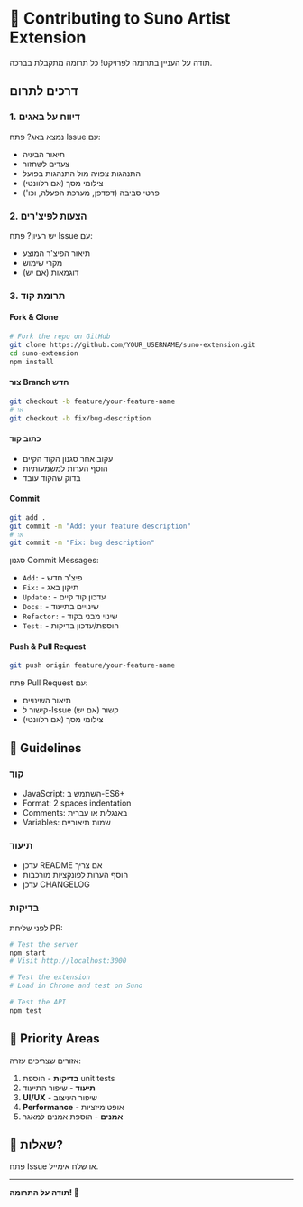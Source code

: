 # 🤝 Contributing to Suno Artist Extension

תודה על העניין בתרומה לפרויקט! כל תרומה מתקבלת בברכה.

## דרכים לתרום

### 1. דיווח על באגים

נמצא באג? פתח Issue עם:
- תיאור הבעיה
- צעדים לשחזור
- התנהגות צפויה מול התנהגות בפועל
- צילומי מסך (אם רלוונטי)
- פרטי סביבה (דפדפן, מערכת הפעלה, וכו')

### 2. הצעות לפיצ'רים

יש רעיון? פתח Issue עם:
- תיאור הפיצ'ר המוצע
- מקרי שימוש
- דוגמאות (אם יש)

### 3. תרומת קוד

#### Fork & Clone

```bash
# Fork the repo on GitHub
git clone https://github.com/YOUR_USERNAME/suno-extension.git
cd suno-extension
npm install
```

#### צור Branch חדש

```bash
git checkout -b feature/your-feature-name
# או
git checkout -b fix/bug-description
```

#### כתוב קוד

- עקוב אחר סגנון הקוד הקיים
- הוסף הערות למשמעותיות
- בדוק שהקוד עובד

#### Commit

```bash
git add .
git commit -m "Add: your feature description"
# או
git commit -m "Fix: bug description"
```

סגנון Commit Messages:
- `Add:` - פיצ'ר חדש
- `Fix:` - תיקון באג
- `Update:` - עדכון קוד קיים
- `Docs:` - שינויים בתיעוד
- `Refactor:` - שינוי מבני בקוד
- `Test:` - הוספת/עדכון בדיקות

#### Push & Pull Request

```bash
git push origin feature/your-feature-name
```

פתח Pull Request עם:
- תיאור השינויים
- קישור ל-Issue קשור (אם יש)
- צילומי מסך (אם רלוונטי)

## 📝 Guidelines

### קוד

- JavaScript: השתמש ב-ES6+
- Format: 2 spaces indentation
- Comments: באנגלית או עברית
- Variables: שמות תיאוריים

### תיעוד

- עדכן README אם צריך
- הוסף הערות לפונקציות מורכבות
- עדכן CHANGELOG

### בדיקות

לפני שליחת PR:

```bash
# Test the server
npm start
# Visit http://localhost:3000

# Test the extension
# Load in Chrome and test on Suno

# Test the API
npm test
```

## 🎯 Priority Areas

אזורים שצריכים עזרה:

1. **בדיקות** - הוספת unit tests
2. **תיעוד** - שיפור התיעוד
3. **UI/UX** - שיפור העיצוב
4. **Performance** - אופטימיזציות
5. **אמנים** - הוספת אמנים למאגר

## 📧 שאלות?

פתח Issue או שלח אימייל.

---

**תודה על התרומה! 🎵**
